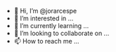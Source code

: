- 👋 Hi, I’m @jorarcespe
- 👀 I’m interested in ...
- 🌱 I’m currently learning ...
- 💞️ I’m looking to collaborate on ...
- 📫 How to reach me ...

<!---
jorarcespe/jorarcespe is a ✨ special ✨ repository because its `README.md` (this file) appears on your GitHub profile.
You can click the Preview link to take a look at your changes.
--->
